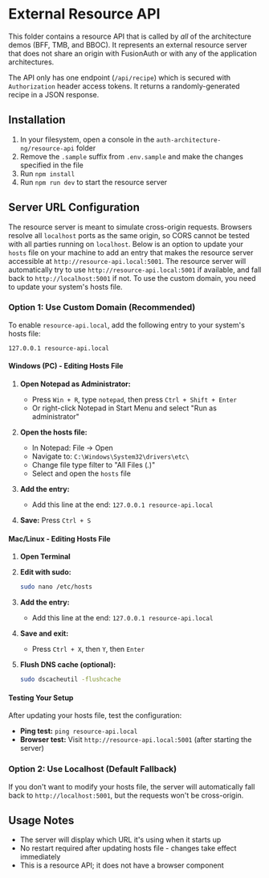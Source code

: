 # External Resource API

This folder contains a resource API that is called by <em>all</em> of the architecture demos (BFF, TMB, and BBOC). It represents an external resource server that does not share an origin with FusionAuth or with any of the application architectures.

The API only has one endpoint (`/api/recipe`) which is secured with `Authorization` header access tokens. It returns a randomly-generated recipe in a JSON response.

## Installation

1. In your filesystem, open a console in the `auth-architecture-ng/resource-api` folder
2. Remove the `.sample` suffix from `.env.sample` and make the changes specified in the file
3. Run `npm install`
4. Run `npm run dev` to start the resource server

## Server URL Configuration

The resource server is meant to simulate cross-origin requests. Browsers resolve all `localhost` ports as the same origin, so CORS cannot be tested with all parties running on `localhost`. Below is an option to update your `hosts` file on your machine to add an entry that makes the resource server accessible at `http://resource-api.local:5001`. The resource server will automatically try to use `http://resource-api.local:5001` if available, and fall back to `http://localhost:5001` if not. To use the custom domain, you need to update your system's hosts file.

### Option 1: Use Custom Domain (Recommended)

To enable `resource-api.local`, add the following entry to your system's hosts file:

```
127.0.0.1 resource-api.local
```

#### Windows (PC) - Editing Hosts File

1. **Open Notepad as Administrator:**
   - Press `Win + R`, type `notepad`, then press `Ctrl + Shift + Enter`
   - Or right-click Notepad in Start Menu and select "Run as administrator"

2. **Open the hosts file:**
   - In Notepad: File → Open
   - Navigate to: `C:\Windows\System32\drivers\etc\`
   - Change file type filter to "All Files (*.*)"
   - Select and open the `hosts` file

3. **Add the entry:**
   - Add this line at the end: `127.0.0.1 resource-api.local`

4. **Save:** Press `Ctrl + S`

#### Mac/Linux - Editing Hosts File

1. **Open Terminal**

2. **Edit with sudo:**
   ```bash
   sudo nano /etc/hosts
   ```

3. **Add the entry:**
   - Add this line at the end: `127.0.0.1 resource-api.local`

4. **Save and exit:**
   - Press `Ctrl + X`, then `Y`, then `Enter`

5. **Flush DNS cache (optional):**
   ```bash
   sudo dscacheutil -flushcache
   ```

#### Testing Your Setup

After updating your hosts file, test the configuration:

- **Ping test:** `ping resource-api.local`
- **Browser test:** Visit `http://resource-api.local:5001` (after starting the server)

### Option 2: Use Localhost (Default Fallback)

If you don't want to modify your hosts file, the server will automatically fall back to `http://localhost:5001`, but the requests won't be cross-origin.

## Usage Notes

- The server will display which URL it's using when it starts up
- No restart required after updating hosts file - changes take effect immediately
- This is a resource API; it does not have a browser component